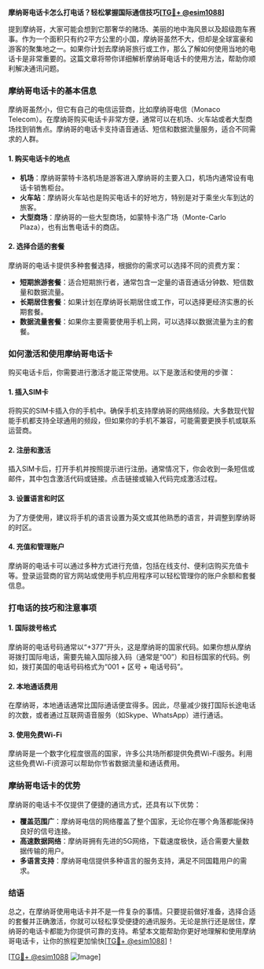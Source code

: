 **摩纳哥电话卡怎么打电话？轻松掌握国际通信技巧[[TG💪+ @esim1088](https://t.me/s/esim1088)]**

提到摩纳哥，大家可能会想到它那奢华的赌场、美丽的地中海风景以及超级跑车赛事。作为一个面积只有约2平方公里的小国，摩纳哥虽然不大，但却是全球富豪和游客的聚集地之一。如果你计划去摩纳哥旅行或工作，那么了解如何使用当地的电话卡是非常重要的。这篇文章将带你详细解析摩纳哥电话卡的使用方法，帮助你顺利解决通讯问题。

### 摩纳哥电话卡的基本信息

摩纳哥虽然小，但它有自己的电信运营商，比如摩纳哥电信（Monaco Telecom）。在摩纳哥购买电话卡非常方便，通常可以在机场、火车站或者大型商场找到销售点。摩纳哥的电话卡支持语音通话、短信和数据流量服务，适合不同需求的人群。

#### 1. 购买电话卡的地点

- **机场**：摩纳哥蒙特卡洛机场是游客进入摩纳哥的主要入口，机场内通常设有电话卡销售柜台。
- **火车站**：摩纳哥火车站也是购买电话卡的好地方，特别是对于乘坐火车到达的旅客。
- **大型商场**：摩纳哥的一些大型商场，如蒙特卡洛广场（Monte-Carlo Plaza），也有出售电话卡的商店。

#### 2. 选择合适的套餐

摩纳哥的电话卡提供多种套餐选择，根据你的需求可以选择不同的资费方案：

- **短期旅游套餐**：适合短期旅行者，通常包含一定量的语音通话分钟数、短信数量和数据流量。
- **长期居住套餐**：如果计划在摩纳哥长期居住或工作，可以选择更经济实惠的长期套餐。
- **数据流量套餐**：如果你主要需要使用手机上网，可以选择以数据流量为主的套餐。

### 如何激活和使用摩纳哥电话卡

购买电话卡后，你需要进行激活才能正常使用。以下是激活和使用的步骤：

#### 1. 插入SIM卡

将购买的SIM卡插入你的手机中。确保手机支持摩纳哥的网络频段。大多数现代智能手机都支持全球通用的频段，但如果你的手机不兼容，可能需要更换手机或联系运营商。

#### 2. 注册和激活

插入SIM卡后，打开手机并按照提示进行注册。通常情况下，你会收到一条短信或邮件，其中包含激活代码或链接。点击链接或输入代码完成激活过程。

#### 3. 设置语言和时区

为了方便使用，建议将手机的语言设置为英文或其他熟悉的语言，并调整到摩纳哥的时区。

#### 4. 充值和管理账户

摩纳哥的电话卡可以通过多种方式进行充值，包括在线支付、便利店购买充值卡等。登录运营商的官方网站或使用手机应用程序可以轻松管理你的账户余额和套餐信息。

### 打电话的技巧和注意事项

#### 1. 国际拨号格式

摩纳哥的电话号码通常以“+377”开头，这是摩纳哥的国家代码。如果你想从摩纳哥拨打国际电话，需要先输入国际接入码（通常是“00”）和目标国家的代码。例如，拨打美国的电话号码格式为“001 + 区号 + 电话号码”。

#### 2. 本地通话费用

在摩纳哥，本地通话通常比国际通话便宜得多。因此，尽量减少拨打国际长途电话的次数，或者通过互联网语音服务（如Skype、WhatsApp）进行通话。

#### 3. 使用免费Wi-Fi

摩纳哥是一个数字化程度很高的国家，许多公共场所都提供免费Wi-Fi服务。利用这些免费Wi-Fi资源可以帮助你节省数据流量和通话费用。

### 摩纳哥电话卡的优势

摩纳哥的电话卡不仅提供了便捷的通讯方式，还具有以下优势：

- **覆盖范围广**：摩纳哥电信的网络覆盖了整个国家，无论你在哪个角落都能保持良好的信号连接。
- **高速数据网络**：摩纳哥拥有先进的5G网络，下载速度极快，适合需要大量数据传输的用户。
- **多语言支持**：摩纳哥电信提供多种语言的服务支持，满足不同国籍用户的需求。

### 结语

总之，在摩纳哥使用电话卡并不是一件复杂的事情。只要提前做好准备，选择合适的套餐并正确激活，你就可以轻松享受便捷的通讯服务。无论是旅行还是居住，摩纳哥的电话卡都能为你提供可靠的支持。希望本文能帮助你更好地理解和使用摩纳哥电话卡，让你的旅程更加愉快[[TG💪+ @esim1088](https://t.me/s/esim1088)]！

[[TG💪+ @esim1088](https://t.me/s/esim1088) ![Image](https://i.postimg.cc/4NQfJmqS/Snipaste-2025-05-13-00-14-12.png)]